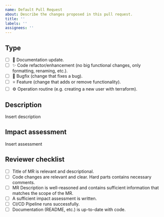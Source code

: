 ```yaml
---
name: Default Pull Request
about: Describe the changes proposed in this pull request.
title: ''
labels: ''
assignees: ''
---
```


## Type

<!-- Please delete lines that are not relevant and mark [x] the remaining relevant options -->

- [ ] 📄 Documentation update.
- [ ] ✨ Code refactor/enhancement (no big functional changes, only formatting, renaming, etc.).
- [ ] 🐛 Bugfix (change that fixes a bug).
- [ ] ⭐ Feature (change that adds or remove functionality).
- [ ] ⚙️ Operation routine (e.g. creating a new user with terraform).

<!-- For more detailed categorization of a MR, add more labels in the side column -->

## Description

<!-- Describe the big picture of your changes here to communicate to the maintainers why they should accept your merge request.

Please include a summary of the change and which issue is fixed.

Refer to code (files, lines) where applicable - don't repeat the code itself.. You can also refer to Azure DevOps work items by writing DEVOPS-<number>, e.g. DEVOPS-123, or mention tickets from other systems.

This ensures a well-crafted and verifiable history of changes - for you, other and future team members. -->

Insert description

## Impact assessment

<!-- Please try to assess the risk and impact of this change, especially carefully if it is a production or customer environment. This can be both positive or negative impact. -->

Insert assessment

## Reviewer checklist

<!-- Leave this for reviewer/approver - all these should be marked prior to approving. Delete lines that are not relevant. -->

- [ ] Title of MR is relevant and descriptional.
- [ ] Code changes are relevant and clear. Hard parts contains necessary comments.
- [ ] MR Description is well-reasoned and contains sufficient information that matches the scope of the MR.
- [ ] A sufficient impact assessment is written.
- [ ] CI/CD Pipeline runs successfully.
- [ ] Documentation (README, etc.) is up-to-date with code.
